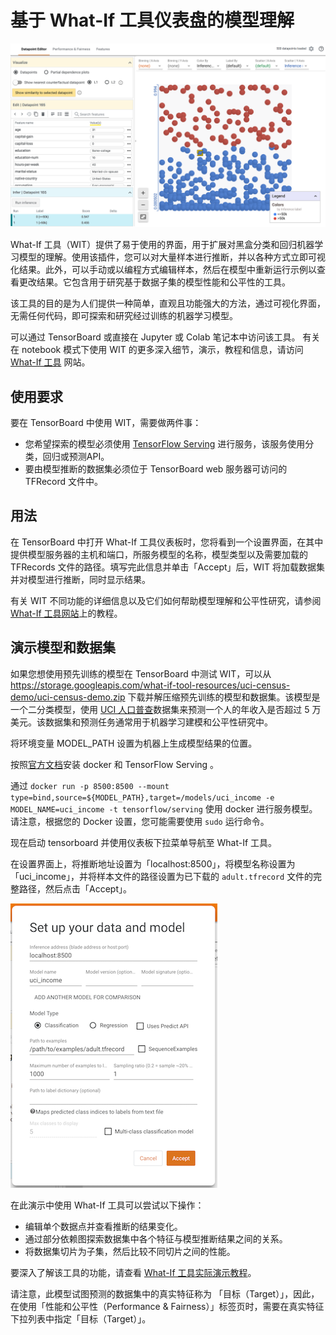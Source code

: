 # 基于 What-If 工具仪表盘的模型理解

![What-If Tool](./images/what_if_tool.png)

What-If 工具（WIT）提供了易于使用的界面，用于扩展对黑盒分类和回归机器学习模型的理解。使用该插件，您可以对大量样本进行推断，并以各种方式立即可视化结果。此外，可以手动或以编程方式编辑样本，然后在模型中重新运行示例以查看更改结果。它包含用于研究基于数据子集的模型性能和公平性的工具。

该工具的目的是为人们提供一种简单，直观且功能强大的方法，通过可视化界面，无需任何代码，即可探索和研究经过训练的机器学习模型。

可以通过 TensorBoard 或直接在 Jupyter 或 Colab 笔记本中访问该工具。 有关在 notebook 模式下使用 WIT 的更多深入细节，演示，教程和信息，请访问 [What-If 工具](https://pair-code.github.io/what-if-tool) 网站。

## 使用要求

要在 TensorBoard 中使用 WIT，需要做两件事：

* 您希望探索的模型必须使用 [TensorFlow Serving](https://github.com/tensorflow/serving) 进行服务，该服务使用分类，回归或预测API。
* 要由模型推断的数据集必须位于 TensorBoard web 服务器可访问的 TFRecord 文件中。

## 用法

在 TensorBoard 中打开 What-If 工具仪表板时，您将看到一个设置界面，在其中提供模型服务器的主机和端口，所服务模型的名称，模型类型以及需要加载的 TFRecords 文件的路径。填写完此信息并单击「Accept」后，WIT 将加载数据集并对模型进行推断，同时显示结果。

有关 WIT 不同功能的详细信息以及它们如何帮助模型理解和公平性研究，请参阅 [What-If 工具网站](https://pair-code.github.io/what-if-tool)上的教程。

## 演示模型和数据集

如果您想使用预先训练的模型在 TensorBoard 中测试 WIT，可以从 https://storage.googleapis.com/what-if-tool-resources/uci-census-demo/uci-census-demo.zip 下载并解压缩预先训练的模型和数据集。该模型是一个二分类模型，使用 [UCI 人口普查](https://archive.ics.uci.edu/ml/datasets/census+income)数据集来预测一个人的年收入是否超过 5 万美元。该数据集和预测任务通常用于机器学习建模和公平性研究中。

将环境变量 MODEL_PATH 设置为机器上生成模型结果的位置。

按照[官方文档](https://tensorflow.google.cn/tfx/serving/docker)安装 docker 和 TensorFlow Serving 。

通过 `docker run -p 8500:8500 --mount type=bind,source=${MODEL_PATH},target=/models/uci_income -e MODEL_NAME=uci_income -t tensorflow/serving` 使用 docker 进行服务模型。请注意，根据您的 Docker 设置，您可能需要使用 `sudo` 运行命令。

现在启动 tensorboard 并使用仪表板下拉菜单导航至 What-If 工具。

在设置界面上，将推断地址设置为「localhost:8500」，将模型名称设置为「uci_income」，并将样本文件的路径设置为已下载的 `adult.tfrecord` 文件的完整路径，然后点击「Accept」。

![Setup screen for demo](./images/what_if_tool_demo_setup.png)

在此演示中使用 What-If  工具可以尝试以下操作：

- 编辑单个数据点并查看推断的结果变化。
- 通过部分依赖图探索数据集中各个特征与模型推断结果之间的关系。
- 将数据集切片为子集，然后比较不同切片之间的性能。

要深入了解该工具的功能，请查看 [What-If 工具实际演示教程](https://pair-code.github.io/what-if-tool/walkthrough.html)。

请注意，此模型试图预测的数据集中的真实特征称为 「目标（Target）」，因此，在使用「性能和公平性（Performance & Fairness）」标签页时，需要在真实特征下拉列表中指定「目标（Target）」。